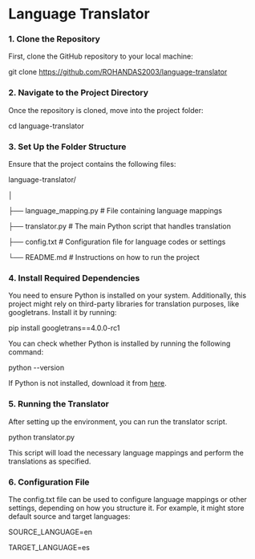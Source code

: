 # ****Language Translator****

### ****1\. Clone the Repository****

First, clone the GitHub repository to your local machine:

git clone <https://github.com/ROHANDAS2003/language-translator>

### ****2\. Navigate to the Project Directory****

Once the repository is cloned, move into the project folder:

cd language-translator

### ****3\. Set Up the Folder Structure****

Ensure that the project contains the following files:

language-translator/

│

├── language_mapping.py # File containing language mappings

├── translator.py # The main Python script that handles translation

├── config.txt # Configuration file for language codes or settings

└── README.md # Instructions on how to run the project

### ****4\. Install Required Dependencies****

You need to ensure Python is installed on your system. Additionally, this project might rely on third-party libraries for translation purposes, like googletrans. Install it by running:

pip install googletrans==4.0.0-rc1

You can check whether Python is installed by running the following command:

python --version

If Python is not installed, download it from [here](https://www.python.org/downloads/).

### ****5\. Running the Translator****

After setting up the environment, you can run the translator script.

python translator.py

This script will load the necessary language mappings and perform the translations as specified.

### ****6\. Configuration File****

The config.txt file can be used to configure language mappings or other settings, depending on how you structure it. For example, it might store default source and target languages:

SOURCE_LANGUAGE=en

TARGET_LANGUAGE=es